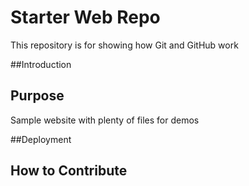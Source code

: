 # Starter Web Repo

This repository is for showing how Git and GitHub work

##Introduction

## Purpose

Sample website with plenty of files for demos

##Deployment

## How to Contribute
